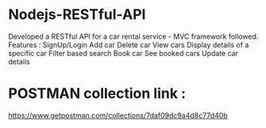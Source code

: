 # Nodejs-RESTful-API
Developed a RESTful API for a car rental service - MVC framework followed. <br/>
Features :
SignUp/Login
Add car
Delete car
View cars
Display details of a specific car
Filter based search
Book car
See booked cars
Update car details


# POSTMAN collection link : 
https://www.getpostman.com/collections/7daf09dc9a4d8c77d40b
